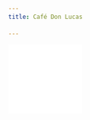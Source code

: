 ```yaml
---
title: Café Don Lucas

---
```


<div class="nav">
	<img class="img-responsive" width="150px" src="/cafe-dl-white.png">
</div>
<!-- Latest compiled and minified Bootstrap CSS -->
  <link rel="stylesheet" href="https://maxcdn.bootstrapcdn.com/bootstrap/3.3.6/css/bootstrap.min.css" integrity="sha384-1q8mTJOASx8j1Au+a5WDVnPi2lkFfwwEAa8hDDdjZlpLegxhjVME1fgjWPGmkzs7" crossorigin="anonymous">
  <!--Google Fonts -->
  <link href="https://fonts.googleapis.com/css?family=Catamaran:900|Oswald:200,400" rel="stylesheet"> 
